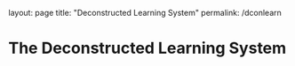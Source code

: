 layout: page
title: "Deconstructed Learning System"
permalink: /dconlearn

# The Deconstructed Learning System
